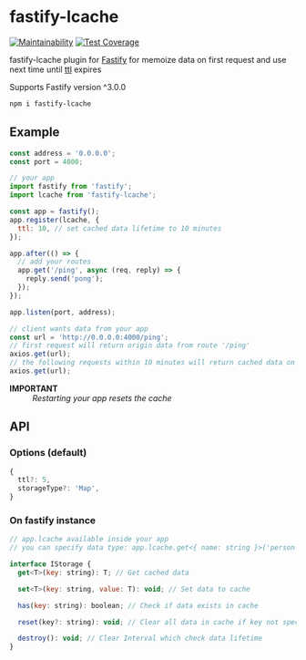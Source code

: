 # fastify-lcache

[![Maintainability](https://api.codeclimate.com/v1/badges/6dfec3501aa3eb441bab/maintainability)](https://codeclimate.com/github/denbon05/fastify-lcache/maintainability)
[![Test Coverage](https://api.codeclimate.com/v1/badges/6dfec3501aa3eb441bab/test_coverage)](https://codeclimate.com/github/denbon05/fastify-lcache/test_coverage)

<p>fastify-lcache plugin for <a href="https://www.fastify.io/" target="_blank">Fastify</a> for memoize
data on first request and use next time until <a href="https://en.wikipedia.org/wiki/Time_to_live"  target="_blank">ttl</a> expires</p>

<p>Supports Fastify version ^3.0.0</p>

```sh
npm i fastify-lcache
```

## Example

```js
const address = '0.0.0.0';
const port = 4000;
```

```js
// your app
import fastify from 'fastify';
import lcache from 'fastify-lcache';

const app = fastify();
app.register(lcache, {
  ttl: 10, // set cached data lifetime to 10 minutes
});

app.after(() => {
  // add your routes
  app.get('/ping', async (req, reply) => {
    reply.send('pong');
  });
});

app.listen(port, address);
```

```js
// client wants data from your app
const url = 'http://0.0.0.0:4000/ping';
// first request will return origin data from route '/ping'
axios.get(url);
// the following requests within 10 minutes will return cached data on this route
axios.get(url);
```

<dl>
<dt><b>IMPORTANT</b></dt>
<dd><i>Restarting your app resets the cache</i></dd>
</dl>

## API

### Options (default)

```js
{
  ttl?: 5,
  storageType?: 'Map',
}
```

### On fastify instance

```js
// app.lcache available inside your app
// you can specify data type: app.lcache.get<{ name: string }>('person')

interface IStorage {
  get<T>(key: string): T; // Get cached data

  set<T>(key: string, value: T): void; // Set data to cache

  has(key: string): boolean; // Check if data exists in cache

  reset(key?: string): void; // Clear all data in cache if key not specified

  destroy(): void; // Clear Interval which check data lifetime
}
```
